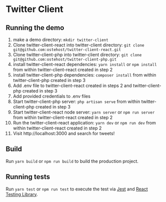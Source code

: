 # Twitter Client

## Running the demo

1) make a demo directory: `mkdir twitter-client`
2) Clone twitter-client-react into twitter-client directory: `git clone git@github.com:ostehost/twitter-client-react.git`
3) Clone twitter-client-php into twitter-client directory: `git clone git@github.com:ostehost/twitter-client-php.git`
4) install twitter-client-react dependencies: `yarn install` or `npm install` from within twitter-client-react created in step 2
5) install twitter-client-php dependencies: `composer install` from within twitter-client-php created in step 3
6) Add .env file to twitter-client-react created in steps 2 and twitter-client-php created in step 3
7) Add provided credentials to .env files
8) Start twitter-client-php server: `php artisan serve` from within twitter-client-php created in step 3
9) Start twitter-client-react node server: `yarn server` or `npm run server` from within twitter-client-react created in step 2
10) Run the twitter-client-react application: `yarn dev` or `npm run dev` from within twitter-client-react created in step 2
11) Visit http://localhost:3000 and search for tweets!

## Build

Run `yarn build` or `npm run build` to build the production project.

## Running tests

Run `yarn test` or `npm run test` to execute the test via [Jest](https://jestjs.io/) and [React Testing Library](https://testing-library.com/).
